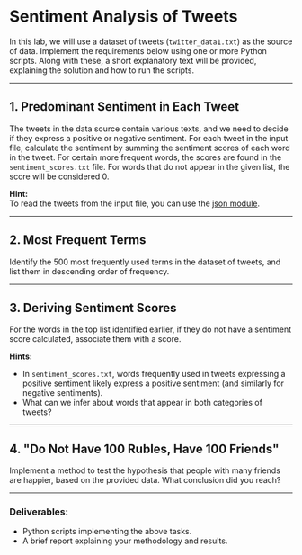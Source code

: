 # Sentiment Analysis of Tweets

In this lab, we will use a dataset of tweets (`twitter_data1.txt`) as the source of data. Implement the requirements below using one or more Python scripts. Along with these, a short explanatory text will be provided, explaining the solution and how to run the scripts.

---

## 1. Predominant Sentiment in Each Tweet

The tweets in the data source contain various texts, and we need to decide if they express a positive or negative sentiment. For each tweet in the input file, calculate the sentiment by summing the sentiment scores of each word in the tweet. For certain more frequent words, the scores are found in the `sentiment_scores.txt` file. For words that do not appear in the given list, the score will be considered 0.

**Hint:**  
To read the tweets from the input file, you can use the [json module](https://docs.python.org/2/library/json.html).

---

## 2. Most Frequent Terms

Identify the 500 most frequently used terms in the dataset of tweets, and list them in descending order of frequency.

---

## 3. Deriving Sentiment Scores

For the words in the top list identified earlier, if they do not have a sentiment score calculated, associate them with a score.

**Hints:**
- In `sentiment_scores.txt`, words frequently used in tweets expressing a positive sentiment likely express a positive sentiment (and similarly for negative sentiments).
- What can we infer about words that appear in both categories of tweets?

---

## 4. "Do Not Have 100 Rubles, Have 100 Friends"

Implement a method to test the hypothesis that people with many friends are happier, based on the provided data. What conclusion did you reach?

---

### Deliverables:
- Python scripts implementing the above tasks.
- A brief report explaining your methodology and results.
